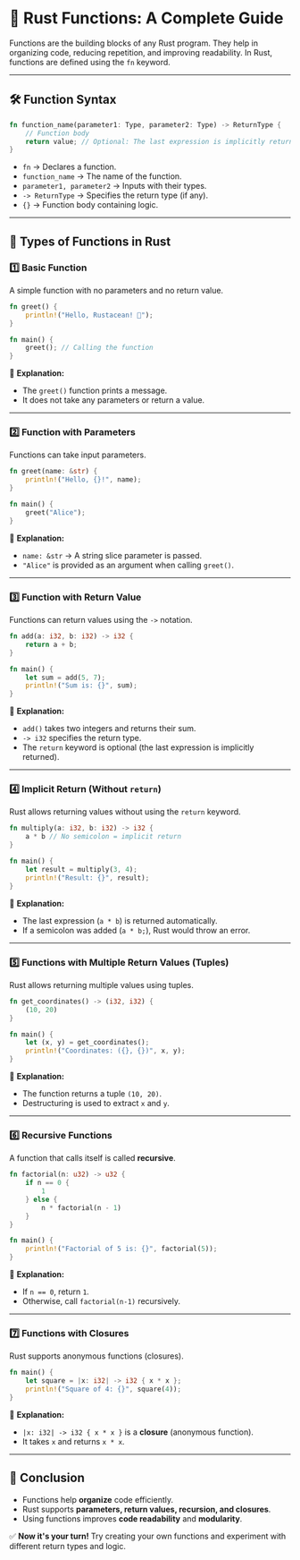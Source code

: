 # 📘 Rust Functions: A Complete Guide  

Functions are the building blocks of any Rust program. They help in organizing code, reducing repetition, and improving readability. In Rust, functions are defined using the `fn` keyword.  

---

## 🛠 Function Syntax  

```rust
fn function_name(parameter1: Type, parameter2: Type) -> ReturnType {
    // Function body
    return value; // Optional: The last expression is implicitly returned
}
```

- `fn` → Declares a function.  
- `function_name` → The name of the function.  
- `parameter1, parameter2` → Inputs with their types.  
- `-> ReturnType` → Specifies the return type (if any).  
- `{}` → Function body containing logic.  

---

## 🔹 Types of Functions in Rust  

### 1️⃣ **Basic Function**  
A simple function with no parameters and no return value.  

```rust
fn greet() {
    println!("Hello, Rustacean! 🦀");
}

fn main() {
    greet(); // Calling the function
}
```

📝 **Explanation:**  
- The `greet()` function prints a message.  
- It does not take any parameters or return a value.  

---

### 2️⃣ **Function with Parameters**  
Functions can take input parameters.  

```rust
fn greet(name: &str) {
    println!("Hello, {}!", name);
}

fn main() {
    greet("Alice");
}
```

📝 **Explanation:**  
- `name: &str` → A string slice parameter is passed.  
- `"Alice"` is provided as an argument when calling `greet()`.  

---

### 3️⃣ **Function with Return Value**  
Functions can return values using the `->` notation.  

```rust
fn add(a: i32, b: i32) -> i32 {
    return a + b;
}

fn main() {
    let sum = add(5, 7);
    println!("Sum is: {}", sum);
}
```

📝 **Explanation:**  
- `add()` takes two integers and returns their sum.  
- `-> i32` specifies the return type.  
- The `return` keyword is optional (the last expression is implicitly returned).  

---

### 4️⃣ **Implicit Return (Without `return`)**  
Rust allows returning values without using the `return` keyword.  

```rust
fn multiply(a: i32, b: i32) -> i32 {
    a * b // No semicolon = implicit return
}

fn main() {
    let result = multiply(3, 4);
    println!("Result: {}", result);
}
```

📝 **Explanation:**  
- The last expression (`a * b`) is returned automatically.  
- If a semicolon was added (`a * b;`), Rust would throw an error.  

---

### 5️⃣ **Functions with Multiple Return Values (Tuples)**  
Rust allows returning multiple values using tuples.  

```rust
fn get_coordinates() -> (i32, i32) {
    (10, 20)
}

fn main() {
    let (x, y) = get_coordinates();
    println!("Coordinates: ({}, {})", x, y);
}
```

📝 **Explanation:**  
- The function returns a tuple `(10, 20)`.  
- Destructuring is used to extract `x` and `y`.  

---

### 6️⃣ **Recursive Functions**  
A function that calls itself is called **recursive**.  

```rust
fn factorial(n: u32) -> u32 {
    if n == 0 {
        1
    } else {
        n * factorial(n - 1)
    }
}

fn main() {
    println!("Factorial of 5 is: {}", factorial(5));
}
```

📝 **Explanation:**  
- If `n == 0`, return `1`.  
- Otherwise, call `factorial(n-1)` recursively.  

---

### 7️⃣ **Functions with Closures**  
Rust supports anonymous functions (closures).  

```rust
fn main() {
    let square = |x: i32| -> i32 { x * x };
    println!("Square of 4: {}", square(4));
}
```

📝 **Explanation:**  
- `|x: i32| -> i32 { x * x }` is a **closure** (anonymous function).  
- It takes `x` and returns `x * x`.  

---

## 🚀 Conclusion  
- Functions help **organize** code efficiently.  
- Rust supports **parameters, return values, recursion, and closures**.  
- Using functions improves **code readability** and **modularity**.  

✅ **Now it's your turn!** Try creating your own functions and experiment with different return types and logic.  


